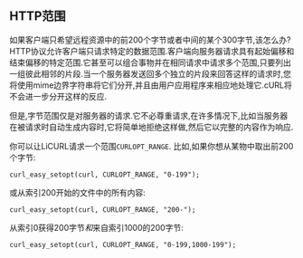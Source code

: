 
## HTTP范围

如果客户端只希望远程资源中的前200个字节或者中间的某个300字节,该怎么办?HTTP协议允许客户端只请求特定的数据范围.客户端向服务器请求具有起始偏移和结束偏移的特定范围.它甚至可以组合事物并在相同请求中请求多个范围,只要列出一组彼此相邻的片段.当一个服务器发送回多个独立的片段来回答这样的请求时,您将使用mime边界字符串将它们分开,并且由用户应用程序来相应地处理它.cURL将不会进一步分开这样的反应.

但是,字节范围仅是对服务器的请求.它不必尊重请求,在许多情况下,比如当服务器在被请求时自动生成内容时,它将简单地拒绝这样做,然后它以完整的内容作为响应.

<!--The above is a duplicate of http-ranges.md-->

你可以让LiCURL请求一个范围`CURLOPT_RANGE`. 比如,如果你想从某物中取出前200个字节:

```
curl_easy_setopt(curl, CURLOPT_RANGE, "0-199");
```

或从索引200开始的文件中的所有内容:

```
curl_easy_setopt(curl, CURLOPT_RANGE, "200-");
```

从索引0获得200字节*和*来自索引1000的200字节:

```
curl_easy_setopt(curl, CURLOPT_RANGE, "0-199,1000-199");
```
